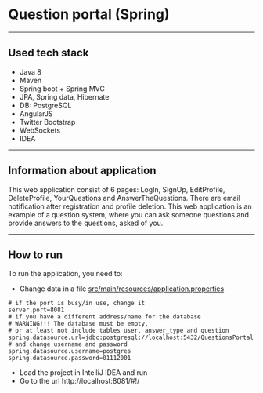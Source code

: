 # Question portal (Spring)
___

## Used tech stack

* Java 8
* Maven
* Spring boot + Spring MVC
* JPA, Spring data, Hibernate
* DB: PostgreSQL
* AngularJS
* Twitter Bootstrap
* WebSockets
* IDEA

---

## Information about application

This web application consist of 6 pages: LogIn, SignUp, EditProfile, DeleteProfile, YourQuestions and AnswerTheQuestions.
There are email notification after registration and profile deletion.
This web application is an example of a question system, where you can ask someone questions and provide answers to the questions, asked of you.

___

## How to run

To run the application, you need to:
* Change data in a file [src/main/resources/application.properties](https://github.com/ArtyomVol/QuestionPortalSpring/blob/master/src/main/resources/application.properties)
```properties
# if the port is busy/in use, change it
server.port=8081  
# if you have a different address/name for the database
# WARNING!!! The database must be empty, 
# or at least not include tables user, answer_type and question
spring.datasource.url=jdbc:postgresql://localhost:5432/QuestionsPortal
# and change username and password
spring.datasource.username=postgres
spring.datasource.password=01112001
```
* Load the project in IntelliJ IDEA and run
* Go to the url http://localhost:8081/#!/
